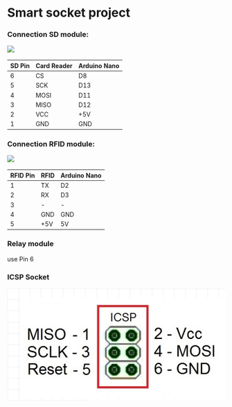 # Smart socket  project

### Connection SD module: 

![](http://saber.patagoniatec.com/wp-content/uploads/2016/01/yn.jpg)

SD Pin | Card Reader | Arduino Nano 
--- | --- | ---  
6 | CS | D8 
5 | SCK | D13 
4 | MOSI | D11 
3 | MISO | D12 
2 | VCC | +5V 
1 | GND | GND 


### Connection RFID module:

![](https://robom.ru/blog/content/uploadfile/201605/43bb1464533396.jpg)


RFID Pin | RFID | Arduino Nano 
--- | --- | --- 
1 | TX | D2 
2 | RX | D3 
3 | - | - 
4 | GND | GND 
5 | +5V | 5V 


### Relay module

use Pin 6


### ICSP Socket
![](https://github.com/bomber100/Smart_socket/blob/master/doc/ICSP.png)
